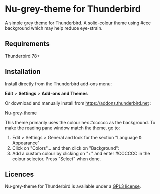 
# Nu-grey-theme for Thunderbird

A simple grey theme for Thunderbird. A solid-colour theme using #ccc background which may help reduce eye-strain.

## Requirements

Thunderbird 78+

## Installation

Install directly from the Thunderbird add-ons menu:

**Edit** > **Settings** > **Add-ons and Themes**

Or download and manually install from https://addons.thunderbird.net :

[Nu-grey-theme](https://addons.thunderbird.net/en-GB/thunderbird/addon/nu-grey-theme/)

This theme primarily uses the colour hex #cccccc as the background. To make the reading pane window match the theme, go to:

1. Edit > Settings > General and look for the section "Language & Appearance"
2. Click on "Colors"... and then click on "Background":
3. Add a custom colour by clicking on "+" and enter #CCCCCC in the colour selector. Press "Select" when done.

## Licences
Nu-grey-theme for Thunderbird is available under a [GPL3 license](https://github.com/cybrkyd/thunderbird-theme/blob/main/LICENSE).

